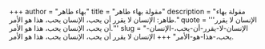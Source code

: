 +++
author = "بهاء طاهر"
title = "مقولة بهاء طاهر"
description = "مقولة بهاء طاهر: الإنسان لا يقرر أن يحب، الإنسان يحب، هذا هو الأمر."
quote = '''الإنسان لا يقرر أن يحب، الإنسان يحب، هذا هو الأمر.'''
slug = "الإنسان-لا-يقرر-أن-يحب،-الإنسان-يحب،-هذا-هو-الأمر"
+++
الإنسان لا يقرر أن يحب، الإنسان يحب، هذا هو الأمر.
